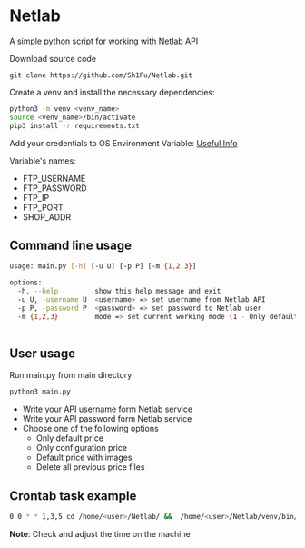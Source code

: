# Netlab
A simple python script for working with Netlab API

Download source code

```
git clone https://github.com/Sh1Fu/Netlab.git
```

Create a venv and install the necessary dependencies:

```bash
python3 -m venv <venv_name>
source <venv_name>/bin/activate
pip3 install -r requirements.txt
```

Add your credentials to OS Environment Variable: [Useful Info](https://www.serverlab.ca/tutorials/linux/administration-linux/how-to-set-environment-variables-in-linux/)

Variable's names:

* FTP_USERNAME
* FTP_PASSWORD
* FTP_IP
* FTP_PORT
* SHOP_ADDR

## Command line usage

```bash
usage: main.py [-h] [-u U] [-p P] [-m {1,2,3}]

options:
  -h, --help         show this help message and exit
  -u U, -username U  <username> => set username from Netlab API
  -p P, -password P  <password> => set password to Netlab user
  -m {1,2,3}         mode => set current working mode (1 - Only default price, 2 - Only configuration price, 3 - Price with images)
  
```

## User usage

Run main.py from main directory
```bash
python3 main.py
```

* Write your API username form Netlab service
* Write your API password form Netlab service
* Choose one of the following options
  * Only default price
  * Only configuration price
  * Default price with images
  * Delete all previous price files
  
## Crontab task example

```bash
0 0 * * 1,3,5 cd /home/<user>/Netlab/ &&  /home/<user>/Netlab/venv/bin/python3 main.py -u <API_NAME> -p <API_PASSWD> -m 1
```

**Note**: Check and adjust the time on the machine
